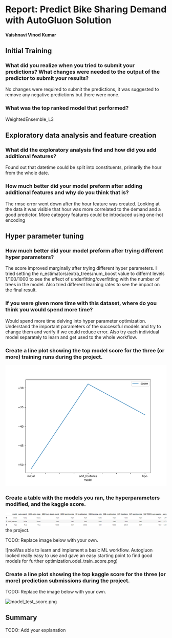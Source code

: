 # Report: Predict Bike Sharing Demand with AutoGluon Solution
#### Vaishnavi Vinod Kumar

## Initial Training
### What did you realize when you tried to submit your predictions? What changes were needed to the output of the predictor to submit your results?
No changes were required to submit the predictions, it was suggested to remove any negative predictions but there were none.

### What was the top ranked model that performed?
WeightedEnsemble_L3  

## Exploratory data analysis and feature creation
### What did the exploratory analysis find and how did you add additional features?
Found out that datetime could be split into constituents, primarily the hour from the whole date.

### How much better did your model preform after adding additional features and why do you think that is?
The rmse error went down after the hour feature was created. Looking at the data it was visible that hour was more correlated to the demand and a good predictor. More category features could be introduced using one-hot encoding

## Hyper parameter tuning
### How much better did your model preform after trying different hyper parameters?
The score improved marginally after trying different hyper parameters. I tried setting the n_estimators/extra_trees/num_boost value to differnt levels 1/100/1000 to see the effect of underfitting/overfitting with the number of trees in the model. Also tried different learning rates to see the impact on the final result. 

### If you were given more time with this dataset, where do you think you would spend more time?
Would spend more time delving into hyper parameter optimization. Understand the important parameters of the successful models and try to change them and verify if we could reduce error. Also try each individual model separately to learn and get used to the whole workflow.

### Create a line plot showing the top model score for the three (or more) training runs during the project.

![model_train_score.png](model_train_score.png)

### Create a table with the models you ran, the hyperparameters modified, and the kaggle score.  
![model_test_score.png](hyperparameter_score.png)the project.

TODO: Replace image below with your own.

![moWas able to learn and implement a basic ML workflow. Autogluon looked really easy to use and gave an easy starting point to find good models for further optimization.odel_train_score.png)

### Create a line plot showing the top kaggle score for the three (or more) prediction submissions during the project.

TODO: Replace the image below with your own.

![model_test_score.png](img/model_test_score.png)

## Summary
TODO: Add your explanation
